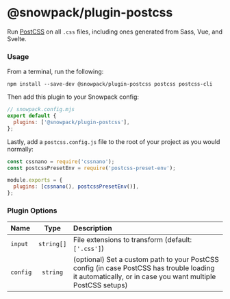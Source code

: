 # @snowpack/plugin-postcss

Run [PostCSS](https://github.com/postcss/postcss) on all `.css` files, including ones generated from Sass, Vue, and Svelte.

### Usage

From a terminal, run the following:

```
npm install --save-dev @snowpack/plugin-postcss postcss postcss-cli
```

Then add this plugin to your Snowpack config:

```js
// snowpack.config.mjs
export default {
  plugins: ['@snowpack/plugin-postcss'],
};
```

Lastly, add a `postcss.config.js` file to the root of your project as you would normally:

```js
const cssnano = require('cssnano');
const postcssPresetEnv = require('postcss-preset-env');

module.exports = {
  plugins: [cssnano(), postcssPresetEnv()],
};
```

### Plugin Options

| Name     |    Type    | Description                                                                                                                                             |
| :------- | :--------: | :------------------------------------------------------------------------------------------------------------------------------------------------------ |
| `input`  | `string[]` | File extensions to transform (default: `['.css']`)                                                                                                      |
| `config` |  `string`  | (optional) Set a custom path to your PostCSS config (in case PostCSS has trouble loading it automatically, or in case you want multiple PostCSS setups) |
